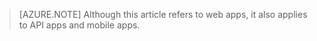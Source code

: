 <!-- not suitable for Mooncake -->

> [AZURE.NOTE] Although this article refers to web apps, it also applies to API apps and mobile apps.
